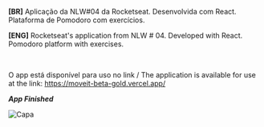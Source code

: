 **[BR]** Aplicação da NLW#04 da Rocketseat. Desenvolvida com React. Plataforma de Pomodoro com exercícios. 


**[ENG]** Rocketseat's application from NLW # 04. Developed with React. Pomodoro platform with exercises.

<br>

O app está disponível para uso no link / The application is available for use at the link:
https://moveit-beta-gold.vercel.app/



***App Finished***

![Capa](https://user-images.githubusercontent.com/54003876/108790703-226de300-755c-11eb-9590-f958ff60c91d.png)
